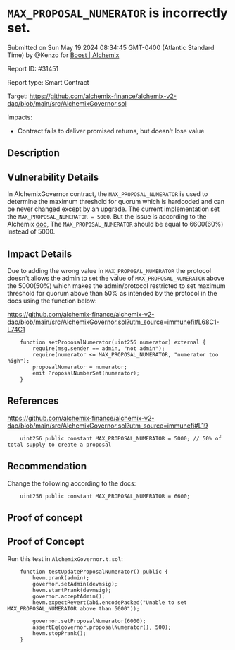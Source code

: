 
# `MAX_PROPOSAL_NUMERATOR` is incorrectly set.

Submitted on Sun May 19 2024 08:34:45 GMT-0400 (Atlantic Standard Time) by @Kenzo for [Boost | Alchemix](https://immunefi.com/bounty/alchemix-boost/)

Report ID: #31451

Report type: Smart Contract

Target: https://github.com/alchemix-finance/alchemix-v2-dao/blob/main/src/AlchemixGovernor.sol

Impacts:
- Contract fails to deliver promised returns, but doesn't lose value

## Description
## Vulnerability Details
In AlchemixGovernor contract, the `MAX_PROPOSAL_NUMERATOR` is used to determine the maximum threshold for quorum which is hardcoded and can be never changed except by an upgrade. The current implementation set the `MAX_PROPOSAL_NUMERATOR = 5000`. But the issue is according to the Alchemix [doc](https://alchemixdao.notion.site/veALCX-Launch-Parameters-Proposal-60113919e018424db7fc03c346c34386), The `MAX_PROPOSAL_NUMERATOR` should be equal to 6600(60%) instead of 5000. 

## Impact Details
Due to adding the wrong value in `MAX_PROPOSAL_NUMERATOR` the protocol doesn't allows the admin to set the value of  `MAX_PROPOSAL_NUMERATOR` above the 5000(50%) which makes the admin/protocol restricted to set maximum threshold for quorum above than 50% as intended by the protocol in the docs using the function below:

https://github.com/alchemix-finance/alchemix-v2-dao/blob/main/src/AlchemixGovernor.sol?utm_source=immunefi#L68C1-L74C1
```solidity
    function setProposalNumerator(uint256 numerator) external {
        require(msg.sender == admin, "not admin");
        require(numerator <= MAX_PROPOSAL_NUMERATOR, "numerator too high");
        proposalNumerator = numerator;
        emit ProposalNumberSet(numerator);
    }

```

## References

https://github.com/alchemix-finance/alchemix-v2-dao/blob/main/src/AlchemixGovernor.sol?utm_source=immunefi#L19
```solidity
    uint256 public constant MAX_PROPOSAL_NUMERATOR = 5000; // 50% of total supply to create a proposal
```

## Recommendation
Change the following according to the docs:
```solidity
    uint256 public constant MAX_PROPOSAL_NUMERATOR = 6600;  
```

        
## Proof of concept
## Proof of Concept
Run this test in `AlchemixGovernor.t.sol`:
```
    function testUpdateProposalNumerator() public {
        hevm.prank(admin);
        governor.setAdmin(devmsig);
        hevm.startPrank(devmsig);
        governor.acceptAdmin();
        hevm.expectRevert(abi.encodePacked("Unable to set MAX_PROPOSAL_NUMERATOR above than 5000"));
        
        governor.setProposalNumerator(6000);
        assertEq(governor.proposalNumerator(), 500);
        hevm.stopPrank();
    }
```